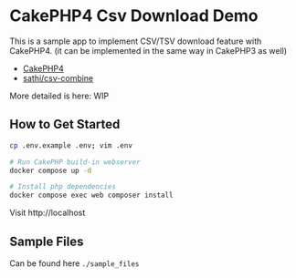 # CakePHP4 Csv Download Demo

This is a sample app to implement CSV/TSV download feature with CakePHP4. (it can be implemented in the same way in CakePHP3 as well)

- [CakePHP4](https://cakephp.org/)
- [sathi/csv-combine](https://github.com/satthi/csv-combine)

More detailed is here:
WIP


## How to Get Started

```bash
cp .env.example .env; vim .env

# Run CakePHP build-in webserver
docker compose up -d

# Install php dependencies
docker compose exec web composer install
```

Visit http://localhost

## Sample Files
Can be found here `./sample_files`
